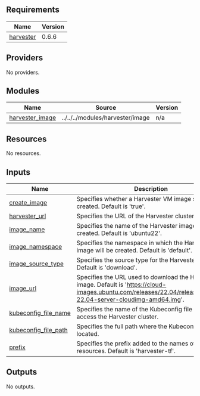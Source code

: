 ## Requirements

| Name | Version |
|------|---------|
| <a name="requirement_harvester"></a> [harvester](#requirement\_harvester) | 0.6.6 |

## Providers

No providers.

## Modules

| Name | Source | Version |
|------|--------|---------|
| <a name="module_harvester_image"></a> [harvester\_image](#module\_harvester\_image) | ../../../modules/harvester/image | n/a |

## Resources

No resources.

## Inputs

| Name | Description | Type | Default | Required |
|------|-------------|------|---------|:--------:|
| <a name="input_create_image"></a> [create\_image](#input\_create\_image) | Specifies whether a Harvester VM image should be created. Default is 'true'. | `bool` | `true` | no |
| <a name="input_harvester_url"></a> [harvester\_url](#input\_harvester\_url) | Specifies the URL of the Harvester cluster API. | `string` | n/a | yes |
| <a name="input_image_name"></a> [image\_name](#input\_image\_name) | Specifies the name of the Harvester image to be created. Default is 'ubuntu22'. | `string` | `"ubuntu22"` | no |
| <a name="input_image_namespace"></a> [image\_namespace](#input\_image\_namespace) | Specifies the namespace in which the Harvester image will be created. Default is 'default'. | `string` | `"default"` | no |
| <a name="input_image_source_type"></a> [image\_source\_type](#input\_image\_source\_type) | Specifies the source type for the Harvester image. Default is 'download'. | `string` | `"download"` | no |
| <a name="input_image_url"></a> [image\_url](#input\_image\_url) | Specifies the URL used to download the Harvester image. Default is 'https://cloud-images.ubuntu.com/releases/22.04/release/ubuntu-22.04-server-cloudimg-amd64.img'. | `string` | `"https://cloud-images.ubuntu.com/releases/22.04/release/ubuntu-22.04-server-cloudimg-amd64.img"` | no |
| <a name="input_kubeconfig_file_name"></a> [kubeconfig\_file\_name](#input\_kubeconfig\_file\_name) | Specifies the name of the Kubeconfig file used to access the Harvester cluster. | `string` | n/a | yes |
| <a name="input_kubeconfig_file_path"></a> [kubeconfig\_file\_path](#input\_kubeconfig\_file\_path) | Specifies the full path where the Kubeconfig file is located. | `string` | n/a | yes |
| <a name="input_prefix"></a> [prefix](#input\_prefix) | Specifies the prefix added to the names of all resources. Default is 'harvester-tf'. | `string` | `"harvester-tf"` | no |

## Outputs

No outputs.

